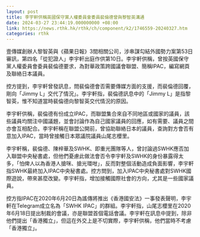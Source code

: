 ```yaml
---
layout: post
title: 李宇軒供稱英國保守黨人權委員會委員裴倫德曾與黎智英溝通
date: 2024-03-27 23:44:19.000000000 +08:00
link: https://news.rthk.hk/rthk/ch/component/k2/1746559-20240327.htm
categories: rthk
---
```


壹傳媒創辦人黎智英與《蘋果日報》3間相關公司，涉串謀勾結外國勢力案第53日審訊，第四名「從犯證人」李宇軒出庭作供第10日。李宇軒供稱，曾按英國保守黨人權委員會委員裴倫德要求，為對華政策跨國議會聯盟、簡稱IPAC，編寫網頁及聯絡日本議員。

控方提到，李宇軒曾發訊息，問裴倫德會否需要傳媒方面的支援，而裴倫德回覆，剛向「Jimmy L」交代了情況」。李宇軒指，裴倫德訊息中的「Jimmy L」是指黎智英，惟不知道當時裴倫德向黎智英交代情況的原因。

李宇軒供稱，裴倫德有份成立IPAC，而聯盟集合來自不同地區或國家的議員，該些議員均關注中國議題，並會討論作為自己國家議員的回應，如有需要、議員之間亦會互相配合。李宇軒稱在聯盟公開前，曾協助聯絡日本的議員，查詢對方會否有意加入IPAC，當時曾接觸日本眾議院議員山尾志櫻里。

李宇軒稱，裴倫德、陳梓華及SWHK、即重光團隊等人，曾討論過SWHK應否加入聯盟中央秘書處，但他們憂慮此做法會否令李宇軒及SWHK的身份暴露得太多，「怕俾人以為香港人搶咪、搶光環咁」，反而對整個活動造成負面影響，李宇軒指SWHK最終加入IPAC中央秘書處。控方問到，加入IPAC中央秘書處對SWHK國際遊說，帶來甚麼改變。李宇軒指，增加接觸國際社會的方向，尤其是一些國家議員。

控方指IPAC在2020年6月20日為謠傳將推出《香港國安法》一事發表聲明，李宇軒在Telegram成立名為「SWHK IPAC」的群組。李宇軒指，山尾志櫻里在2020年6月18日提出制裁的會議，亦是聯盟首個電話會議。李宇軒在訊息中提到，除非他們提出「香港獨立」，但這在外交上是不切實際，李宇軒供稱，他們當時不考慮「香港獨立」。

